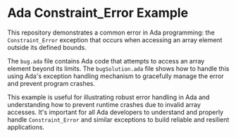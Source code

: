 # Ada Constraint_Error Example

This repository demonstrates a common error in Ada programming: the `Constraint_Error` exception that occurs when accessing an array element outside its defined bounds.

The `bug.ada` file contains Ada code that attempts to access an array element beyond its limits.  The `bugSolution.ada` file shows how to handle this using Ada's exception handling mechanism to gracefully manage the error and prevent program crashes.

This example is useful for illustrating robust error handling in Ada and understanding how to prevent runtime crashes due to invalid array accesses.  It's important for all Ada developers to understand and properly handle `Constraint_Error` and similar exceptions to build reliable and resilient applications.